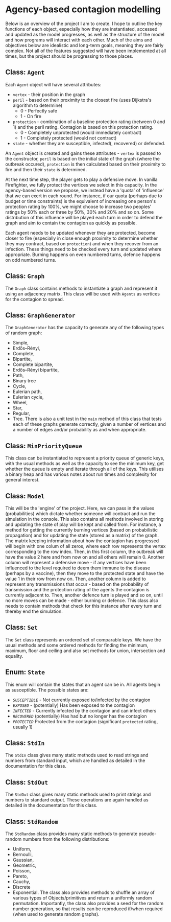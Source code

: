 # Agency-based contagion modelling

Below is an overview of the project I am to create. I hope to outline the key functions of each object, especially how they are instantiated, accessed and updated as the model progresses, as well as the structure of the model and how programs will interact with each other. Much of the aims and objectives below are idealistic and long-term goals, meaning they are fairly complex. Not all of the features suggested will have been implemented at all times, but the project should be progressing to those places.


## Class: `Agent`

Each `Agent` object will have several attributes:
- `vertex` - their position in the graph
- `peril` - based on their proximity to the closest fire (uses Dijkstra's algorithm to determine)
	- 0 - Perfectly safe
	- 1 - On fire
-  `protection` - combination of a baseline protection rating (between 0 and 1) and the peril rating. Contagion is based on this protection rating.
	-  0 - Completely unprotected (would immediately contract)
	-  1 - Completely protected (would not contract)
-  `state` - whether they are susceptible, infected(, recovered) or defended.

An `Agent` object is created and gains these attributes - `vertex` is passed to the constructor, `peril` is based on the initial state of the graph (where the outbreak occured), `protection` is then calculated based on their proximity to fire and then their `state` is determined.

At the next time step, the player gets to play a defensive move. In vanilla Firefighter, we fully protect the vertices we select in this capacity. In the agency-based version we propose, we instead have a 'quota' of 'influence' that we can exert in each round. For instance, if our quota (perhaps due to budget or time constraints) is the equivalent of increasing one person's protection rating by 100%, we might choose to increase two peoples' ratings by 50% each or three by 50%, 30% and 20% and so on. Some distribution of this influence will be played each turn in order to defend the graph and aim to contain the contagion as quickly as possible.

Each agent needs to be updated whenever they are protected, become closer to fire (especially in close enough proximity to determine whether they may contract, based on `protection`) and when they recover from an infection. These things need to be checked every turn and updated where appropriate. Burning happens on even numbered turns, defence happens on odd numbered turns.



## Class: `Graph`

The `Graph` class contains methods to instantiate a graph and represent it using an adjacency matrix. This class will be used with `Agents` as vertices for the contagion to spread.


## Class: `GraphGenerator`

The `GraphGenerator` has the capacity to generate any of the following types of random graph:
- Simple,
- Erdős–Rényi,
- Complete,
- Bipartite,
- Complete bipartite,
- Erdős–Rényi bipartite,
- Path,
- Binary tree
- Cycle,
- Eulerian path,
- Eulerian cycle,
- Wheel,
- Star,
- Regular,
- Tree.
There is also a unit test in the `main` method of this class that tests each of these graphs generate correctly, given a number of vertices and a number of edges and/or probability as and when appropriate.



## Class: `MinPriorityQueue`

This class can be instantiated to represent a priority queue of generic keys, with the usual methods as well as the capacity to see the minimum key, get whether the queue is empty and iterate through all of the keys. This utilises a binary heap and has various notes about run times and complexity for general interest.


## Class: `Model`

This will be the 'engine' of the project. Here, we can pass in the values (probabilities) which dictate whether someone will contract and run the simulation in the console. This also contains all methods involved in storing and updating the state of play will be kept and called from. For instance, a method for getting the currently burning vertices (based on probabilistic propagation) and for updating the state (stored as a matrix) of the graph. The matrix keeping information about how the contagion has progressed will begin with one colum of all zeros, where each row represents the vertex corresponding to the row index. Then, in this first column, the outbreak will have the value 2 here and from now on and all others will remain 0. Another column will represent a defensive move - if any vertices have been influenced to the level required to deem them immune to the disease (perhaps by a vaccine), then they move to the protected state and have the value 1 in their row from now on. Then, another column is added to represent any transmissions that occur - based on the probability of transmission and the protection rating of the agents the contagion is currently adjacent to. Then, another defence turn is played and so on, until no more moves can be made - either burning or defence. This class also needs to contain methods that check for this instance after every turn and thereby end the simulation.


## Class: `Set`

The `Set` class represents an ordered set of comparable keys. We have the usual methods and some ordered methods for finding the minimum, maximum, floor and ceiling and also set methods for union, intersection and equality.


## Enum: `State`

This enum will contain the states that an agent can be in. All agents begin as susceptible. The possible states are:
- _`SUSCEPTIBLE`_ - Not currently exposed to/infected by the contagion
- _`EXPOSED`_ - (potentially) Has been exposed to the contagion
- _`INFECTED`_ - Currently infected by the contagion and can infect others
- _`RECOVERED`_ (potentially) Has had but no longer has the contagion
- _`PROTECTED`_ Protected from the contagion (significant `protected` rating, usually 1)



## Class: `StdIn`

The `StdIn` class gives many static methods used to read strings and numbers from standard input, which are handled as detailed in the documentation for this class.


## Class: `StdOut`

The `StdOut` class gives many static methods used to print strings and numbers to standard output. These operations are again handled as detailed in the documentation for this class.


## Class: `StdRandom`

The `StdRandom` class provides many static methods to generate pseudo-random numbers from the following distributions:
- Uniform,
- Bernoulli,
- Gaussian,
- Geometric,
- Poisson,
- Pareto,
- Cauchy,
- Discrete
- Exponential.
The class also provides methods to shuffle an array of various types of Objects/primitives and return a uniformly random permutation. Importantly, the class also provides a seed for the random number generation, so that results can be reproduced if/when required (when used to generate random graphs).
